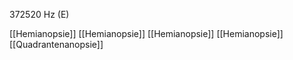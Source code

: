 372520 Hz (E)

[[Hemianopsie]]
[[Hemianopsie]]
[[Hemianopsie]]
[[Hemianopsie]]
[[Quadrantenanopsie]]